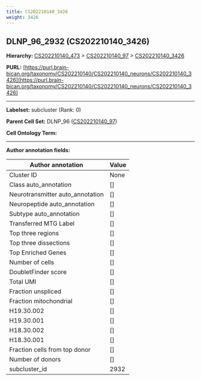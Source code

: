 ```yaml
---
title: CS202210140_3426
weight: 3426
---
```

## DLNP_96_2932 (CS202210140_3426)
<b>Hierarchy: </b>
[CS202210140_473](../CS202210140_473) >
[CS202210140_97](../CS202210140_97) >
[CS202210140_3426](../CS202210140_3426)

**PURL:** [https://purl.brain-bican.org/taxonomy/CS202210140/CS202210140_neurons/CS202210140_3426](https://purl.brain-bican.org/taxonomy/CS202210140/CS202210140_neurons/CS202210140_3426)

---


**Labelset:** subcluster (Rank: 0)

**Parent Cell Set:** DLNP_96 ([CS202210140_97](../CS202210140_97))



**Cell Ontology Term:** 

[MARKER GENES.]: #


---

[TRANSFERRED ANNOTATIONS.]: #


[AUTHOR ANNOTATION FIELDS.]: #


**Author annotation fields:**

| Author annotation | Value |
|-------------------|-------|
|Cluster ID|None|
|Class auto_annotation|[]|
|Neurotransmitter auto_annotation|[]|
|Neuropeptide auto_annotation|[]|
|Subtype auto_annotation|[]|
|Transferred MTG Label|[]|
|Top three regions|[]|
|Top three dissections|[]|
|Top Enriched Genes|[]|
|Number of cells|[]|
|DoubletFinder score|[]|
|Total UMI|[]|
|Fraction unspliced|[]|
|Fraction mitochondrial|[]|
|H19.30.002|[]|
|H19.30.001|[]|
|H18.30.002|[]|
|H18.30.001|[]|
|Fraction cells from top donor|[]|
|Number of donors|[]|
|subcluster_id|2932|
